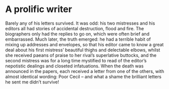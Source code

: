 A prolific writer=================



Barely any of his letters survived. It was odd: his two mistresses and his editors all had stories of accidental destruction, flood and fire. The biographers only had the replies to go on, which were often brief and embarrassed. Much later, the truth emerged: he had a terrible habit of mixing up addresses and envelopes, so that his editor came to know a great deal about his first mistress’ beautiful thighs and delectable elbows, whilst she received paeans of praise to her rival’s superlative buttocks, and the second mistress was for a long time mystified to read of the editor’s nepotistic dealings and closeted infatuations. When the death was announced in the papers, each received a letter from one of the others, with almost identical wording: Poor Cecil – and what a shame the brilliant letters he sent me didn’t survive!